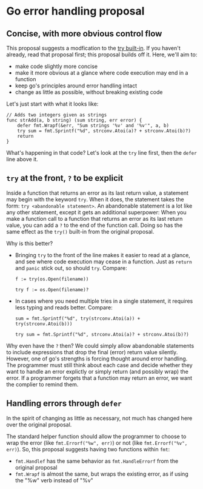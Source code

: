 # Go error handling proposal

## Concise, with more obvious control flow

This proposal suggests a modfication to the [try built-in](https://go.googlesource.com/proposal/+/master/design/32437-try-builtin.md). If you haven't already, read that proposal first; this proposal builds off it. Here, we'll aim to:

* make code slightly more concise
* make it more obvious at a glance where code execution may end in a function
* keep go's principles around error handling intact
* change as little as possible, without breaking existing code

Let's just start with what it looks like:

```
// Adds two integers given as strings
func strAdd(a, b string) (sum string, err error) {
    defer fmt.Wrapf(&err, "Sum strings '%v' and '%v'", a, b)
    try sum = fmt.Sprintf("%d", strconv.Atoi(a)? + strconv.Atoi(b)?)
    return
}
```

What's happening in that code? Let's look at the `try` line first, then the `defer` line above it.

## `try` at the front, `?` to be explicit

Inside a function that returns an error as its last return value, a statement may begin with the keyword `try`. When it does, the statement takes the form: `try <abandonable statement>`. An abandonable statement is a lot like any other statement, except it gets an additional superpower: When you make a function call to a function that returns an error as its last return value, you can add a `?` to the end of the function call. Doing so has the same effect as the `try()` built-in from the original proposal.

Why is this better?

* Bringing `try` to the front of the line makes it easier to read at a glance, and see where code execution may cease in a function. Just as `return` and `panic` stick out, so should `try`. Compare:
    ```
    f := try(os.Open(filename))
    ```
    ```
    try f := os.Open(filename)?
    ```
* In cases where you need multiple tries in a single statement, it requires less typing and reads better. Compare:
    ```
    sum = fmt.Sprintf("%d", try(strconv.Atoi(a)) + try(strconv.Atoi(b)))
    ```
    ```
    try sum = fmt.Sprintf("%d", strconv.Atoi(a)? + strconv.Atoi(b)?)
    ```

Why even have the `?` then? We could simply allow abandonable statements to include expressions that drop the final (error) return value silently. However, one of go's strengths is forcing thought around error handling. The programmer must still think about each case and decide whether they want to handle an error explictly or simply return (and possibly wrap) the error. If a programmer forgets that a function may return an error, we want the complier to remind them.

## Handling errors through `defer`

In the spirit of changing as little as necessary, not much has changed here over the original proposal.

The standard helper function should allow the programmer to choose to wrap the error (like `fmt.Errorf("%w", err)`) or not (like `fmt.Errorf("%v", err)`). So, this proposal suggests having two functions within `fmt`:

* `fmt.Handlef` has the same behavior as `fmt.HandleErrorf` from the original proposal
* `fmt.Wrapf` is almost the same, but wraps the existing error, as if using the "%w" verb instead of "%v"
